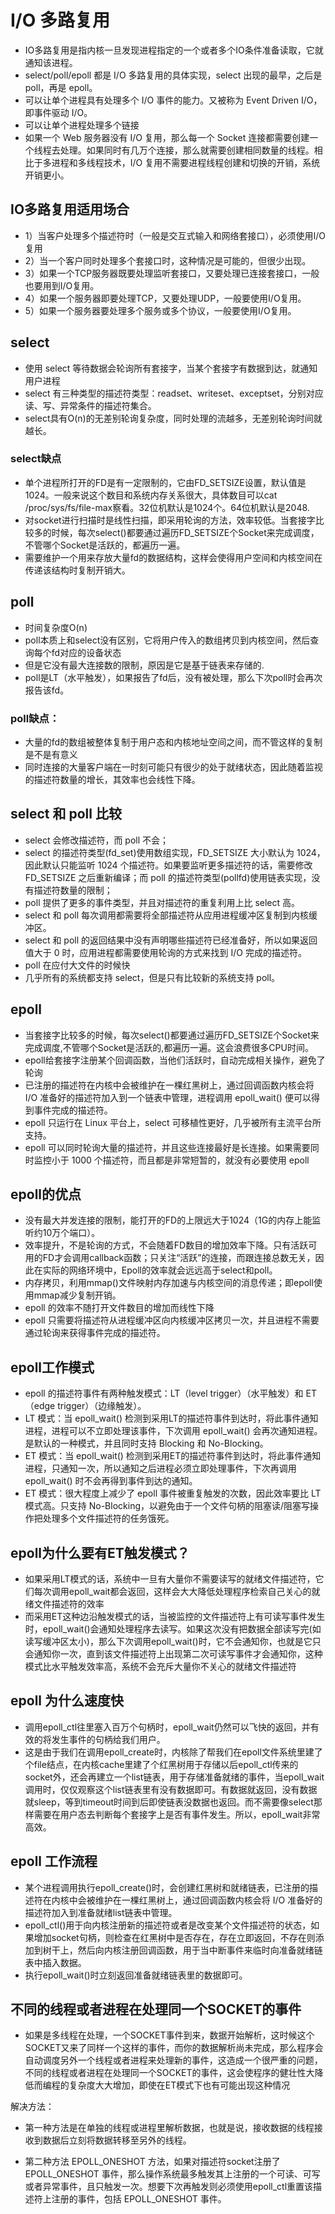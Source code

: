 # I/O 多路复用

- IO多路复用是指内核一旦发现进程指定的一个或者多个IO条件准备读取，它就通知该进程。
- select/poll/epoll 都是 I/O 多路复用的具体实现，select 出现的最早，之后是 poll，再是 epoll。
- 可以让单个进程具有处理多个 I/O 事件的能力。又被称为 Event Driven I/O，即事件驱动 I/O。
- 可以让单个进程处理多个链接
- 如果一个 Web 服务器没有 I/O 复用，那么每一个 Socket 连接都需要创建一个线程去处理。如果同时有几万个连接，那么就需要创建相同数量的线程。相比于多进程和多线程技术，I/O 复用不需要进程线程创建和切换的开销，系统开销更小。

## IO多路复用适用场合

- 1）当客户处理多个描述符时（一般是交互式输入和网络套接口），必须使用I/O复用
- 2）当一个客户同时处理多个套接口时，这种情况是可能的，但很少出现。
- 3）如果一个TCP服务器既要处理监听套接口，又要处理已连接套接口，一般也要用到I/O复用。
- 4）如果一个服务器即要处理TCP，又要处理UDP，一般要使用I/O复用。
- 5）如果一个服务器要处理多个服务或多个协议，一般要使用I/O复用。

## select

- 使用 select 等待数据会轮询所有套接字，当某个套接字有数据到达，就通知用户进程
- select 有三种类型的描述符类型：readset、writeset、exceptset，分别对应读、写、异常条件的描述符集合。
- select具有O(n)的无差别轮询复杂度，同时处理的流越多，无差别轮询时间就越长。

### select缺点

- 单个进程所打开的FD是有一定限制的，它由FD_SETSIZE设置，默认值是1024。一般来说这个数目和系统内存关系很大，具体数目可以cat /proc/sys/fs/file-max察看。32位机默认是1024个。64位机默认是2048.
- 对socket进行扫描时是线性扫描，即采用轮询的方法，效率较低。当套接字比较多的时候，每次select()都要通过遍历FD_SETSIZE个Socket来完成调度，不管哪个Socket是活跃的，都遍历一遍。
- 需要维护一个用来存放大量fd的数据结构，这样会使得用户空间和内核空间在传递该结构时复制开销大。

## poll

- 时间复杂度O(n)
- poll本质上和select没有区别，它将用户传入的数组拷贝到内核空间，然后查询每个fd对应的设备状态
- 但是它没有最大连接数的限制，原因是它是基于链表来存储的.
- poll是LT（水平触发），如果报告了fd后，没有被处理，那么下次poll时会再次报告该fd。

### poll缺点：

- 大量的fd的数组被整体复制于用户态和内核地址空间之间，而不管这样的复制是不是有意义
- 同时连接的大量客户端在一时刻可能只有很少的处于就绪状态，因此随着监视的描述符数量的增长，其效率也会线性下降。

## select 和 poll 比较

- select 会修改描述符，而 poll 不会；
- select 的描述符类型(fd_set)使用数组实现，FD_SETSIZE 大小默认为 1024，因此默认只能监听 1024 个描述符。如果要监听更多描述符的话，需要修改 FD_SETSIZE 之后重新编译；而 poll 的描述符类型(pollfd)使用链表实现，没有描述符数量的限制；
- poll 提供了更多的事件类型，并且对描述符的重复利用上比 select 高。
- select 和 poll 每次调用都需要将全部描述符从应用进程缓冲区复制到内核缓冲区。
- select 和 poll 的返回结果中没有声明哪些描述符已经准备好，所以如果返回值大于 0 时，应用进程都需要使用轮询的方式来找到 I/O 完成的描述符。
- poll 在应付大文件的时候快
- 几乎所有的系统都支持 select，但是只有比较新的系统支持 poll。

## epoll

- 当套接字比较多的时候，每次select()都要通过遍历FD_SETSIZE个Socket来完成调度,不管哪个Socket是活跃的,都遍历一遍。这会浪费很多CPU时间。
- epoll给套接字注册某个回调函数，当他们活跃时，自动完成相关操作，避免了轮询
- 已注册的描述符在内核中会被维护在一棵红黑树上，通过回调函数内核会将 I/O 准备好的描述符加入到一个链表中管理，进程调用 epoll_wait() 便可以得到事件完成的描述符。
- epoll 只运行在 Linux 平台上，select 可移植性更好，几乎被所有主流平台所支持。
- epoll 可以同时轮询大量的描述符，并且这些连接最好是长连接。如果需要同时监控小于 1000 个描述符，而且都是非常短暂的，就没有必要使用 epoll

## epoll的优点

- 没有最大并发连接的限制，能打开的FD的上限远大于1024（1G的内存上能监听约10万个端口）。
- 效率提升，不是轮询的方式，不会随着FD数目的增加效率下降。只有活跃可用的FD才会调用callback函数；只关注“活跃”的连接，而跟连接总数无关，因此在实际的网络环境中，Epoll的效率就会远远高于select和poll。
- 内存拷贝，利用mmap()文件映射内存加速与内核空间的消息传递；即epoll使用mmap减少复制开销。
- epoll 的效率不随打开文件数目的增加而线性下降
- epoll 只需要将描述符从进程缓冲区向内核缓冲区拷贝一次，并且进程不需要通过轮询来获得事件完成的描述符。

## epoll工作模式

- epoll 的描述符事件有两种触发模式：LT（level trigger）（水平触发）和 ET（edge trigger）（边缘触发）。
- LT 模式：当 epoll_wait() 检测到采用LT的描述符事件到达时，将此事件通知进程，进程可以不立即处理该事件，下次调用 epoll_wait() 会再次通知进程。是默认的一种模式，并且同时支持 Blocking 和 No-Blocking。
- ET 模式：当 epoll_wait() 检测到采用ET的描述符事件到达时，将此事件通知进程，只通知一次，所以通知之后进程必须立即处理事件，下次再调用 epoll_wait() 时不会再得到事件到达的通知。
- ET 模式：很大程度上减少了 epoll 事件被重复触发的次数，因此效率要比 LT 模式高。只支持 No-Blocking，以避免由于一个文件句柄的阻塞读/阻塞写操作把处理多个文件描述符的任务饿死。

## epoll为什么要有ET触发模式？

- 如果采用LT模式的话，系统中一旦有大量你不需要读写的就绪文件描述符，它们每次调用epoll_wait都会返回，这样会大大降低处理程序检索自己关心的就绪文件描述符的效率
- 而采用ET这种边沿触发模式的话，当被监控的文件描述符上有可读写事件发生时，epoll_wait()会通知处理程序去读写。如果这次没有把数据全部读写完(如读写缓冲区太小)，那么下次调用epoll_wait()时，它不会通知你，也就是它只会通知你一次，直到该文件描述符上出现第二次可读写事件才会通知你，这种模式比水平触发效率高，系统不会充斥大量你不关心的就绪文件描述符

## epoll 为什么速度快

- 调用epoll_ctl往里塞入百万个句柄时，epoll_wait仍然可以飞快的返回，并有效的将发生事件的句柄给我们用户。
- 这是由于我们在调用epoll_create时，内核除了帮我们在epoll文件系统里建了个file结点，在内核cache里建了个红黑树用于存储以后epoll_ctl传来的socket外，还会再建立一个list链表，用于存储准备就绪的事件，当epoll_wait调用时，仅仅观察这个list链表里有没有数据即可。有数据就返回，没有数据就sleep，等到timeout时间到后即使链表没数据也返回。而不需要像select那样需要在用户态去判断每个套接字上是否有事件发生。所以，epoll_wait非常高效。

## epoll 工作流程

- 某个进程调用执行epoll_create()时，会创建红黑树和就绪链表，已注册的描述符在内核中会被维护在一棵红黑树上，通过回调函数内核会将 I/O 准备好的描述符加入到准备就绪list链表中管理。
- epoll_ctl()用于向内核注册新的描述符或者是改变某个文件描述符的状态，如果增加socket句柄，则检查在红黑树中是否存在，存在立即返回，不存在则添加到树干上，然后向内核注册回调函数，用于当中断事件来临时向准备就绪链表中插入数据。
- 执行epoll_wait()时立刻返回准备就绪链表里的数据即可。

## 不同的线程或者进程在处理同一个SOCKET的事件

- 如果是多线程在处理，一个SOCKET事件到来，数据开始解析，这时候这个SOCKET又来了同样一个这样的事件，而你的数据解析尚未完成，那么程序会自动调度另外一个线程或者进程来处理新的事件，这造成一个很严重的问题，不同的线程或者进程在处理同一个SOCKET的事件，这会使程序的健壮性大降低而编程的复杂度大大增加，即使在ET模式下也有可能出现这种情况

解决方法：

- 第一种方法是在单独的线程或进程里解析数据，也就是说，接收数据的线程接收到数据后立刻将数据转移至另外的线程。

- 第二种方法 EPOLL_ONESHOT 方法，如果对描述符socket注册了 EPOLL_ONESHOT 事件，那么操作系统最多触发其上注册的一个可读、可写或者异常事件，且只触发一次。想要下次再触发则必须使用epoll_ctl重置该描述符上注册的事件，包括 EPOLL_ONESHOT 事件。